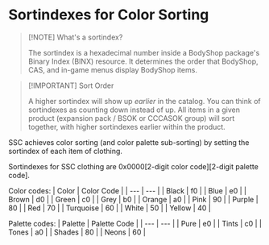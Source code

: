 ﻿# Sortindexes for Color Sorting

> [!NOTE] What's a sortindex?
>
> The sortindex is a hexadecimal number inside a BodyShop package's Binary Index (BINX) resource. It determines the order that BodyShop, CAS, and in-game menus display BodyShop items.

> [!IMPORTANT] Sort Order
>
> A higher sortindex will show up *earlier* in the catalog. You can think of sortindexes as counting down instead of up.
> All items in a given product (expansion pack / BSOK or CCCASOK group) will sort together, with higher sortindexes earlier within the product.

SSC achieves color sorting (and color palette sub-sorting) by setting the sortindex of each item of clothing.

Sortindexes for SSC clothing are 0x0000[2-digit color code][2-digit palette code].

Color codes:
| Color | Color Code |
| --- | --- |
| Black | f0 |
| Blue | e0 |
| Brown | d0 |
| Green | c0 |
| Grey | b0 |
| Orange | a0 |
| Pink | 90 |
| Purple | 80 |
| Red | 70 |
| Turquoise | 60 |
| White | 50 |
| Yellow | 40 |

Palette codes:
| Palette | Palette Code |
| --- | --- |
| Pure | e0 |
| Tints | c0 |
| Tones | a0 |
| Shades | 80 |
| Neons | 60 |


